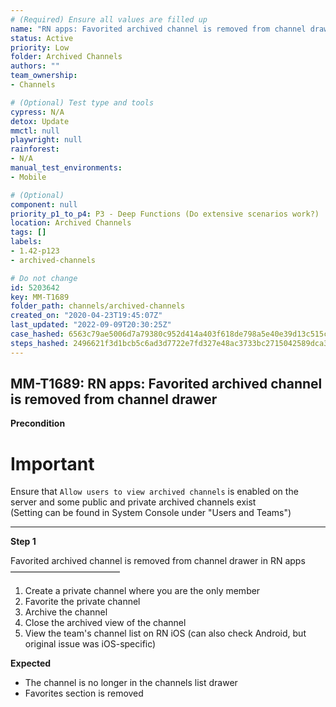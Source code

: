 ```yaml
---
# (Required) Ensure all values are filled up
name: "RN apps: Favorited archived channel is removed from channel drawer"
status: Active
priority: Low
folder: Archived Channels
authors: ""
team_ownership: 
- Channels

# (Optional) Test type and tools
cypress: N/A
detox: Update
mmctl: null
playwright: null
rainforest: 
- N/A
manual_test_environments: 
- Mobile

# (Optional)
component: null
priority_p1_to_p4: P3 - Deep Functions (Do extensive scenarios work?)
location: Archived Channels
tags: []
labels: 
- 1.42-p123
- archived-channels

# Do not change
id: 5203642
key: MM-T1689
folder_path: channels/archived-channels
created_on: "2020-04-23T19:45:07Z"
last_updated: "2022-09-09T20:30:25Z"
case_hashed: 6563c79ae5006d7a79380c952d414a403f618de798a5e40e39d13c515c7741b04dad3235c40b7affb2c6034defbdc4e5
steps_hashed: 2496621f3d1bcb5c6ad3d7722e7fd327e48ac3733bc2715042589dca31c73c0d106464162b9bb79fde1d05b889a3bbe3
---
```


## MM-T1689: RN apps: Favorited archived channel is removed from channel drawer

**Precondition**

# Important

Ensure that `Allow users to view archived channels` is enabled on the server and some public and private archived channels exist\
(Setting can be found in System Console under "Users and Teams")

---

**Step 1**

Favorited archived channel is removed from channel drawer in RN apps\
–––––––––––––––––––––––––

1. Create a private channel where you are the only member
2. Favorite the private channel
3. Archive the channel
4. Close the archived view of the channel
5. View the team's channel list on RN iOS (can also check Android, but original issue was iOS-specific)

**Expected**

- The channel is no longer in the channels list drawer
- Favorites section is removed

